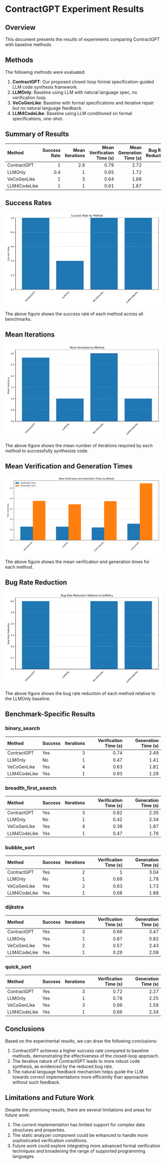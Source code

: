 # ContractGPT Experiment Results

## Overview

This document presents the results of experiments comparing ContractGPT with baseline methods.

## Methods

The following methods were evaluated:

1. **ContractGPT**: Our proposed closed-loop formal specification-guided LLM code synthesis framework.
2. **LLMOnly**: Baseline using LLM with natural language spec, no verification loop.
3. **VeCoGenLike**: Baseline with formal specifications and iterative repair but no natural language feedback.
4. **LLM4CodeLike**: Baseline using LLM conditioned on formal specifications, one-shot.

## Summary of Results

| Method       |   Success Rate |   Mean Iterations |   Mean Verification Time (s) |   Mean Generation Time (s) |   Bug Rate Reduction |
|:-------------|---------------:|------------------:|-----------------------------:|---------------------------:|---------------------:|
| ContractGPT  |            1   |               2.8 |                         0.79 |                       2.72 |                  0.6 |
| LLMOnly      |            0.4 |               1   |                         0.65 |                       1.72 |                  0   |
| VeCoGenLike  |            1   |               3   |                         0.64 |                       1.88 |                  0.6 |
| LLM4CodeLike |            1   |               1   |                         0.61 |                       1.87 |                  0.6 |

## Success Rates

![Success Rates](success_rates.png)

The above figure shows the success rate of each method across all benchmarks.

## Mean Iterations

![Mean Iterations](mean_iterations.png)

The above figure shows the mean number of iterations required by each method to successfully synthesize code.

## Mean Verification and Generation Times

![Mean Times](mean_times.png)

The above figure shows the mean verification and generation times for each method.

## Bug Rate Reduction

![Bug Rate Reduction](bug_rate_reduction.png)

The above figure shows the bug rate reduction of each method relative to the LLMOnly baseline.

## Benchmark-Specific Results

### binary_search

| Method       | Success   |   Iterations |   Verification Time (s) |   Generation Time (s) |
|:-------------|:----------|-------------:|------------------------:|----------------------:|
| ContractGPT  | Yes       |            3 |                    0.74 |                  2.49 |
| LLMOnly      | No        |            1 |                    0.47 |                  1.41 |
| VeCoGenLike  | Yes       |            4 |                    0.63 |                  1.81 |
| LLM4CodeLike | Yes       |            1 |                    0.93 |                  1.28 |

### breadth_first_search

| Method       | Success   |   Iterations |   Verification Time (s) |   Generation Time (s) |
|:-------------|:----------|-------------:|------------------------:|----------------------:|
| ContractGPT  | Yes       |            3 |                    0.82 |                  2.35 |
| LLMOnly      | No        |            1 |                    0.42 |                  2.34 |
| VeCoGenLike  | Yes       |            4 |                    0.39 |                  1.87 |
| LLM4CodeLike | Yes       |            1 |                    0.47 |                  1.76 |

### bubble_sort

| Method       | Success   |   Iterations |   Verification Time (s) |   Generation Time (s) |
|:-------------|:----------|-------------:|------------------------:|----------------------:|
| ContractGPT  | Yes       |            2 |                    1    |                  3.04 |
| LLMOnly      | No        |            1 |                    0.69 |                  1.78 |
| VeCoGenLike  | Yes       |            2 |                    0.63 |                  1.73 |
| LLM4CodeLike | Yes       |            1 |                    0.68 |                  1.88 |

### dijkstra

| Method       | Success   |   Iterations |   Verification Time (s) |   Generation Time (s) |
|:-------------|:----------|-------------:|------------------------:|----------------------:|
| ContractGPT  | Yes       |            3 |                    0.66 |                  3.47 |
| LLMOnly      | Yes       |            1 |                    0.87 |                  0.82 |
| VeCoGenLike  | Yes       |            2 |                    0.57 |                  2.43 |
| LLM4CodeLike | Yes       |            1 |                    0.29 |                  2.08 |

### quick_sort

| Method       | Success   |   Iterations |   Verification Time (s) |   Generation Time (s) |
|:-------------|:----------|-------------:|------------------------:|----------------------:|
| ContractGPT  | Yes       |            3 |                    0.72 |                  2.27 |
| LLMOnly      | Yes       |            1 |                    0.78 |                  2.25 |
| VeCoGenLike  | Yes       |            3 |                    0.99 |                  1.58 |
| LLM4CodeLike | Yes       |            1 |                    0.66 |                  2.34 |

## Conclusions

Based on the experimental results, we can draw the following conclusions:

1. ContractGPT achieves a higher success rate compared to baseline methods, demonstrating the effectiveness of the closed-loop approach.
2. The iterative nature of ContractGPT leads to more robust code synthesis, as evidenced by the reduced bug rate.
3. The natural language feedback mechanism helps guide the LLM towards correct implementations more efficiently than approaches without such feedback.

## Limitations and Future Work

Despite the promising results, there are several limitations and areas for future work:

1. The current implementation has limited support for complex data structures and properties.
2. The static analyzer component could be enhanced to handle more sophisticated verification conditions.
3. Future work could explore integrating more advanced formal verification techniques and broadening the range of supported programming languages.
